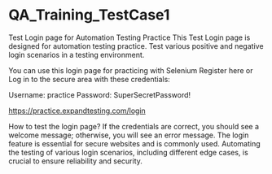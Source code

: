 # QA_Training_TestCase1
Test Login page for Automation Testing Practice
This Test Login page is designed for automation testing practice. Test various positive and negative login scenarios in a testing environment.

You can use this login page for practicing with Selenium 
Register here or Log in to the secure area with these credentials:

Username: practice
Password: SuperSecretPassword!

https://practice.expandtesting.com/login

How to test the login page?
If the credentials are correct, you should see a welcome message; otherwise, you will see an error message.
The login feature is essential for secure websites and is commonly used. Automating the testing of various login scenarios, including different edge cases, is crucial to ensure reliability and security.
